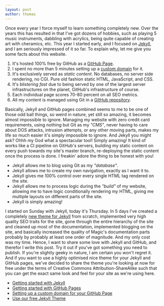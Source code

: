 ```yaml
---
layout: post
author: thomas
---
```


Once every year I force myself to learn something completely new. Over the years this has resulted in
that I've got dozens of hobbies, such as playing 5 music instruments, dabbling with acrylics, being
quite capable of creating art with cheramics, etc. This year I started early, and I focused on
[Jekyll](https://jekyllrb.com/), and I am seriously impressed of it so far. To explain why, let me
give you some facts about this website.

1. It's hosted 100% free by GitHub as a [GitHub Page](https://pages.github.com/).
2. I spent no more than 5 minutes setting up a [custom domain](https://docs.github.com/en/pages/configuring-a-custom-domain-for-your-github-pages-site/managing-a-custom-domain-for-your-github-pages-site) for it.
3. It's exclusively served as _static content_. No databases, no server side rendering, no CGI. Pure old fashion static HTML, JavaScript, and CSS.
4. It's _blistering fast_ due to being served by one of the largest server infrastructures on the planet, GitHub's infrastructure of course.
5. Each individual page scores 70-80 percent on all SEO metrics.
6. All my content is managed using Git in a [GitHub repository](https://github.com/polterguy/polterguy.github.io).

Basically, Jekyll and GitHub pages combined seems to me to be one of those odd ball things, so weird in nature,
yet still so amazing, it becomes almost impossible to ignore. Managing my website with zero credit card
requirements, using nothing but Git as my _"CMS"_, never having to care about DOS attacks, intrusion attempts,
or any other moving parts, makes my life so much easier it's simply impossible to ignore. And Jekyll you might
ask? Ohhh my God what a spectacular tool! Simply amazing! It kind of works like a CI pipeline on GitHub's
servers, building my static content on every push towards my site's master branch, re-deploying the static
content once the process is done. I freakin' adore the thing to be honest with you!

* Jekyll allows me to blog using Git as my _"database"_.
* Jekyll allows me to create my own navigation, exactly as I want it to.
* Jekyll gives me 100% control over every single HTML tag rendered on the site.
* Jekyll allows me to process logic during the _"build"_ of my website, allowing me to have logic conditionally rendering my HTML, giving me multiple layouts on different parts of the site.
* Jekyll is simply amazing!

I started on Sunday with Jekyll, today it's Thursday. In 5 days I've created a completely
[new theme for Jekyll](https://github.com/polterguy/aista-jekyll) from scratch, implemented very
high quality SEO traits for the site, gone through the entire hierarchy of the site and cleaned up most
of the documentation, implemented blogging on the site, and basically increased the quality of Magic's
documentation parts probably by probably at least one order of magnitude. And my only cost was my time.
Hence, I want to share some love with Jekyll and GitHub, and therefor I write this post. Try it out if you've got
something you need to publish. If you're slightly geeky in nature, I am certain you won't regret it.
And if you want to use a highly optimised nice theme for your Jekyll and GitHub pages, we've decided
to share the theme you're looking at now for free under the terms of Creative Commons Attribution-ShareAlike
such that you can get the exact same look and feel for your site as we're using here.

* [Getting started with Jekyll](https://jekyllrb.com/)
* [Getting started with GitHub Pages](https://pages.github.com/)
* [Setting up a custom domain for your GitHub Page](https://docs.github.com/en/pages/configuring-a-custom-domain-for-your-github-pages-site/managing-a-custom-domain-for-your-github-pages-site)
* [Use our free Jekyll Theme](https://github.com/polterguy/aista-jekyll)
